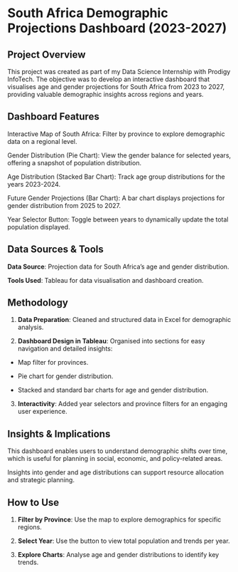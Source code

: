 # South Africa Demographic Projections Dashboard (2023-2027)

## Project Overview

This project was created as part of my Data Science Internship with Prodigy InfoTech. The objective was to develop an interactive dashboard that visualises age and gender projections for South Africa from 2023 to 2027, providing valuable demographic insights across regions and years.

## Dashboard Features

Interactive Map of South Africa: Filter by province to explore demographic data on a regional level.

Gender Distribution (Pie Chart): View the gender balance for selected years, offering a snapshot of population distribution.

Age Distribution (Stacked Bar Chart): Track age group distributions for the years 2023-2024.

Future Gender Projections (Bar Chart): A bar chart displays projections for gender distribution from 2025 to 2027.

Year Selector Button: Toggle between years to dynamically update the total population displayed.


## Data Sources & Tools

**Data Source**: Projection data for South Africa’s age and gender distribution.

**Tools Used**: Tableau for data visualisation and dashboard creation.


## Methodology

1. **Data Preparation**: Cleaned and structured data in Excel for demographic analysis.


2. **Dashboard Design in Tableau**: Organised into sections for easy navigation and detailed insights:

- Map filter for provinces.

- Pie chart for gender distribution.

- Stacked and standard bar charts for age and gender distribution.



3. **Interactivity**: Added year selectors and province filters for an engaging user experience.



## Insights & Implications

This dashboard enables users to understand demographic shifts over time, which is useful for planning in social, economic, and policy-related areas.

Insights into gender and age distributions can support resource allocation and strategic planning.


## How to Use

1. **Filter by Province**: Use the map to explore demographics for specific regions.


2. **Select Year**: Use the button to view total population and trends per year.


3. **Explore Charts**: Analyse age and gender distributions to identify key trends.
